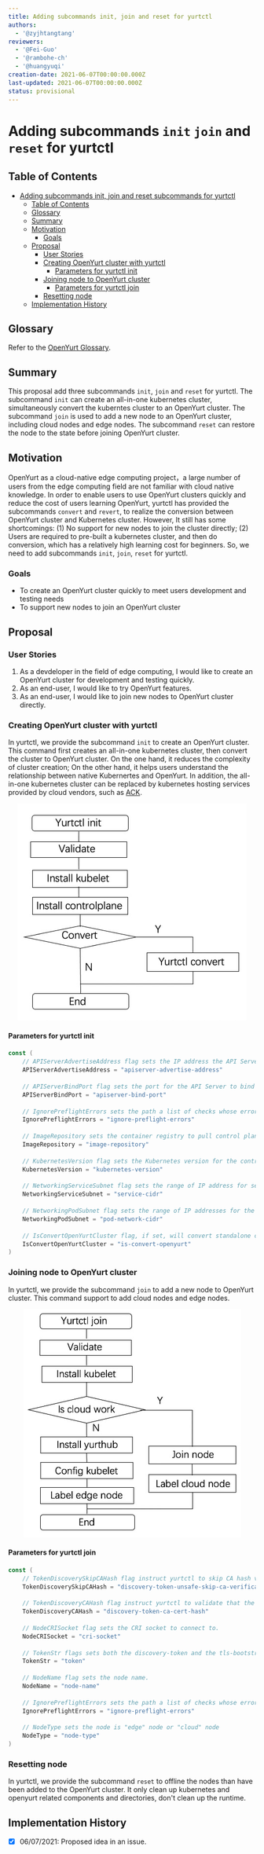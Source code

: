 ```yaml
---
title: Adding subcommands init, join and reset for yurtctl
authors:
  - '@zyjhtangtang'
reviewers:
  - '@Fei-Guo'
  - '@rambohe-ch'
  - '@huangyuqi'
creation-date: 2021-06-07T00:00:00.000Z
last-updated: 2021-06-07T00:00:00.000Z
status: provisional
---
```


# Adding subcommands `init` `join` and `reset` for yurtctl

## Table of Contents

- [Adding subcommands init, join and reset subcommands for yurtctl](#Adding-subcommands-init-join-and-reset-for-yurtctl)
  - [Table of Contents](#table-of-contents)
  - [Glossary](#glossary)
  - [Summary](#summary)
  - [Motivation](#motivation)
    - [Goals](#goals)
  - [Proposal](#proposal)
    - [User Stories](#user-stories)
    - [Creating OpenYurt cluster with yurtctl](#creating-OpenYurt-cluster-with-yurtctl)
      - [Parameters for yurtctl init](#parameters-for-yurtctl-init)
    - [Joining node to OpenYurt cluster](#joining-node-to-OpenYurt-cluster)
      - [Parameters for yurtctl join](#parameters-for-yurtctl-join)
    - [Resetting node](#resetting-node)
  - [Implementation History](#implementation-history)

## Glossary

Refer to the [OpenYurt Glossary](https://github.com/openyurtio/openyurt/blob/master/docs/proposals/00_openyurt-glossary.md).

## Summary
This proposal add three subcommands `init`, `join` and `reset` for yurtctl. The subcommand `init` can create an all-in-one kubernetes cluster, simultaneously convert the kuberntes cluster to an OpenYurt cluster. The subcommand `join` is used to add a new node to an OpenYurt cluster, including cloud nodes and edge nodes. The subcommand `reset` can restore the node to the state before joining OpenYurt cluster.

## Motivation

OpenYurt as a cloud-native edge computing project，a large number of users from the edge computing field are not familiar with cloud native knowledge. In order to enable users to use OpenYurt clusters quickly and reduce the cost of users learning OpenYurt, yurtctl has provided the subcommands `convert` and `revert`, to realize the conversion between OpenYurt cluster and Kubernetes cluster. However, It still has some shortcomings: (1) No support for new nodes to join the cluster directly; (2) Users are required to pre-built a kubernetes cluster, and then do conversion, which has a relatively high learning cost for beginners. So, we need to add subcommands `init`, `join`, `reset` for yurtctl.

### Goals

- To create an OpenYurt cluster quickly to meet users development and testing needs
- To support new nodes to join an OpenYurt cluster

## Proposal

### User Stories

1. As a devdeloper in the field of edge computing, I would like to create an OpenYurt cluster for development and testing quickly.
2. As an end-user, I would like to try OpenYurt features.
3. As an end-user, I would like to join new nodes to OpenYurt cluster directly.

### Creating OpenYurt cluster with yurtctl
In yurtctl, we provide the subcommand `init` to create an OpenYurt cluster. This command first creates an all-in-one kubernetes cluster, then convert the cluster to OpenYurt cluster. On the one hand, it reduces the complexity of cluster creation; On the other hand, it helps users understand the relationship between native Kubernertes and OpenYurt. In addition, the all-in-one kubernetes cluster can be replaced by kubernetes hosting services provided by cloud vendors, such as [ACK](https://www.alibabacloud.com/product/kubernetes).

<div align="center">
<img src="../img/img-20210607001.png"/>
</div>

#### Parameters for yurtctl init

```go
const (
	// APIServerAdvertiseAddress flag sets the IP address the API Server will advertise it's listening on. Specify '0.0.0.0' to use the address of the default network interface.
	APIServerAdvertiseAddress = "apiserver-advertise-address"

	// APIServerBindPort flag sets the port for the API Server to bind to.
	APIServerBindPort = "apiserver-bind-port"

	// IgnorePreflightErrors sets the path a list of checks whose errors will be shown as warnings. Example: 'IsPrivilegedUser,Swap'. Value 'all' ignores errors from all checks.
	IgnorePreflightErrors = "ignore-preflight-errors"

	// ImageRepository sets the container registry to pull control plane images from.
	ImageRepository = "image-repository"

	// KubernetesVersion flag sets the Kubernetes version for the control plane.
	KubernetesVersion = "kubernetes-version"

	// NetworkingServiceSubnet flag sets the range of IP address for service VIPs.
	NetworkingServiceSubnet = "service-cidr"

	// NetworkingPodSubnet flag sets the range of IP addresses for the pod network. If set, the control plane will automatically allocate CIDRs for every node.
	NetworkingPodSubnet = "pod-network-cidr"

	// IsConvertOpenYurtCluster flag, if set, will convert standalone cluster to openyurt cluster.
	IsConvertOpenYurtCluster = "is-convert-openyurt"
)
```

### Joining node to OpenYurt cluster

In yurtctl, we provide the subcommand `join` to add a new node to OpenYurt cluster. This command support to add cloud nodes and edge nodes.
<div align="center">
<img src="../img/img-20210607002.png" />
</div>

#### Parameters for yurtctl join

```go
const (
	// TokenDiscoverySkipCAHash flag instruct yurtctl to skip CA hash verification (for token-based discovery)
	TokenDiscoverySkipCAHash = "discovery-token-unsafe-skip-ca-verification"

	// TokenDiscoveryCAHash flag instruct yurtctl to validate that the root CA public key matches this hash (for token-based discovery)
	TokenDiscoveryCAHash = "discovery-token-ca-cert-hash"

	// NodeCRISocket flag sets the CRI socket to connect to.
	NodeCRISocket = "cri-socket"

	// TokenStr flags sets both the discovery-token and the tls-bootstrap-token when those values are not provided
	TokenStr = "token"

	// NodeName flag sets the node name.
	NodeName = "node-name"

	// IgnorePreflightErrors sets the path a list of checks whose errors will be shown as warnings. Example: 'IsPrivilegedUser,Swap'. Value 'all' ignores errors from all checks.
	IgnorePreflightErrors = "ignore-preflight-errors"

	// NodeType sets the node is "edge" node or "cloud" node
	NodeType = "node-type"
)
```

### Resetting node
In yurtctl, we provide the subcommand `reset` to offline the nodes than have been added to the OpenYurt cluster. It only clean up kubernetes and openyurt related components and directories, don't clean up the runtime.

## Implementation History

- [x] 06/07/2021: Proposed idea in an issue.
